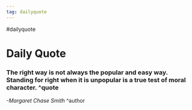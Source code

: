 ```yaml
---
tag: dailyquote
---
```


#dailyquote

# Daily Quote

### The right way is not always the popular and easy way. Standing for right when it is unpopular is a true test of moral character. ^quote
*-Margaret Chase Smith* ^author
